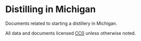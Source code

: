 Distilling in Michigan
==========

Documents related to starting a distillery in Michigan.

All data and documents licensed [CC0](http://creativecommons.org/publicdomain/zero/1.0/) unless otherwise noted.

